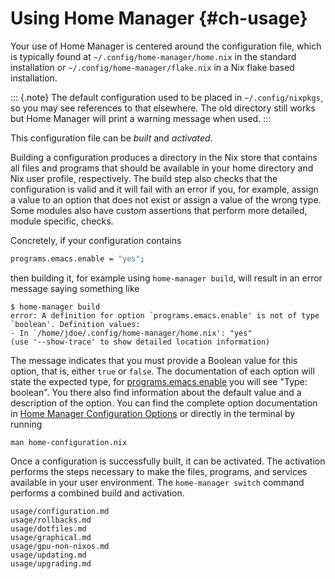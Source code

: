 # Using Home Manager {#ch-usage}

Your use of Home Manager is centered around the configuration file,
which is typically found at `~/.config/home-manager/home.nix` in the
standard installation or `~/.config/home-manager/flake.nix` in a Nix
flake based installation.

::: {.note}
The default configuration used to be placed in `~/.config/nixpkgs`¸ so
you may see references to that elsewhere. The old directory still works
but Home Manager will print a warning message when used.
:::

This configuration file can be *built* and *activated*.

Building a configuration produces a directory in the Nix store that
contains all files and programs that should be available in your home
directory and Nix user profile, respectively. The build step also checks
that the configuration is valid and it will fail with an error if you,
for example, assign a value to an option that does not exist or assign a
value of the wrong type. Some modules also have custom assertions that
perform more detailed, module specific, checks.

Concretely, if your configuration contains

``` nix
programs.emacs.enable = "yes";
```

then building it, for example using `home-manager build`, will result in
an error message saying something like

```console
$ home-manager build
error: A definition for option `programs.emacs.enable' is not of type `boolean'. Definition values:
- In `/home/jdoe/.config/home-manager/home.nix': "yes"
(use '--show-trace' to show detailed location information)
```

The message indicates that you must provide a Boolean value for this
option, that is, either `true` or `false`. The documentation of each
option will state the expected type, for
[programs.emacs.enable](#opt-programs.emacs.enable) you will see "Type: boolean". You
there also find information about the default value and a description of
the option. You can find the complete option documentation in
[Home Manager Configuration Options](#ch-options) or directly in the terminal by running

``` shell
man home-configuration.nix
```

Once a configuration is successfully built, it can be activated. The
activation performs the steps necessary to make the files, programs, and
services available in your user environment. The `home-manager switch`
command performs a combined build and activation.

```{=include=} sections
usage/configuration.md
usage/rollbacks.md
usage/dotfiles.md
usage/graphical.md
usage/gpu-non-nixos.md
usage/updating.md
usage/upgrading.md
```

